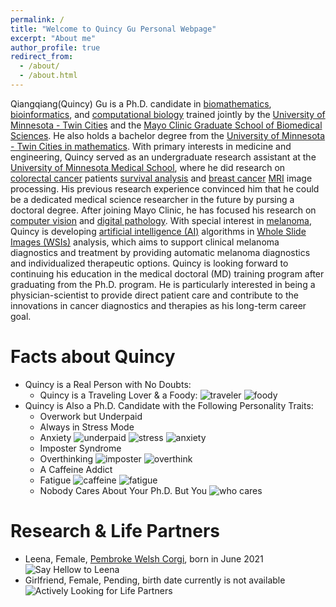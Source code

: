 ```yaml
---
permalink: /
title: "Welcome to Quincy Gu Personal Webpage"
excerpt: "About me"
author_profile: true
redirect_from: 
  - /about/
  - /about.html
---
```


Qiangqiang(Quincy) Gu is a Ph.D. candidate in [biomathematics](https://en.wikipedia.org/wiki/Mathematical_and_theoretical_biology), [bioinformatics](https://en.wikipedia.org/wiki/Bioinformatics), and [computational biology](https://en.wikipedia.org/wiki/Computational_biology) trained jointly by the [University of Minnesota - Twin Cities](https://twin-cities.umn.edu) and the [Mayo Clinic Graduate School of Biomedical Sciences](https://college.mayo.edu). He also holds a bachelor degree from the [University of Minnesota - Twin Cities in mathematics](https://cse.umn.edu/math). 
With primary interests in medicine and engineering, Quincy served as an undergraduate research assistant at the [University of Minnesota Medical School](https://med.umn.edu), where he did research on [colorectal cancer](https://www.cdc.gov/cancer/colorectal/basic_info/what-is-colorectal-cancer.htm) patients [survival analysis](https://en.wikipedia.org/wiki/Survival_analysis) and [breast cancer](https://www.mayoclinic.org/diseases-conditions/breast-cancer/symptoms-causes/syc-20352470) [MRI](https://www.mayoclinic.org/tests-procedures/mri/about/pac-20384768) image processing. His previous research experience convinced him that he could be a dedicated medical science researcher in the future by pursing a doctoral degree.
After joining Mayo Clinic, he has focused his research on [computer vision](https://en.wikipedia.org/wiki/Computer_vision) and [digital pathology](https://en.wikipedia.org/wiki/Digital_pathology). With special interest in [melanoma](https://www.mayoclinic.org/diseases-conditions/melanoma/symptoms-causes/syc-20374884), Quincy is developing [artificial intelligence (AI)](https://en.wikipedia.org/wiki/Artificial_intelligence) algorithms in [Whole Slide Images (WSIs)](https://digitalpathologyassociation.org/whole-slide-imaging-repository) analysis, which aims to support clinical melanoma diagnostics and treatment by providing automatic melanoma diagnostics and individualized therapeutic options.
Quincy is looking forward to continuing his education in the medical doctoral (MD) training program after graduating from the Ph.D. program. He is particularly interested in being a physician-scientist to provide direct patient care and contribute to the innovations in cancer diagnostics and therapies as his long-term career goal.

Facts about Quincy
=====
* Quincy is a Real Person with No Doubts: 
  * Quincy is a Traveling Lover & a Foody:
  ![traveler](images/traveler.gif) ![foody](images/foody.gif)
* Quincy is Also a Ph.D. Candidate with the Following Personality Traits:
  * Overwork but Underpaid
  * Always in Stress Mode
  * Anxiety
  ![underpaid](images/overwork_underpaid.gif) ![stress](images/stress_mode.gif) ![anxiety](images/anxiety.gif)
  * Imposter Syndrome
  * Overthinking
  ![imposter](images/imposter_syndrome.gif) ![overthink](images/overthink.gif)
  * A Caffeine Addict
  * Fatigue
  ![caffeine](images/caffeine_addict.gif) ![fatigue](images/fatigue.gif)
  * Nobody Cares About Your Ph.D. But You
  ![who cares](images/who_cares.gif)

Research & Life Partners
======
* Leena, Female, [Pembroke Welsh Corgi](https://en.wikipedia.org/wiki/Pembroke_Welsh_Corgi), born in June 2021
![Say Hellow to Leena](images/leena.png)
* Girlfriend, Female, Pending, birth date currently is not available
![Actively Looking for Life Partners](images/kiss_love.gif)